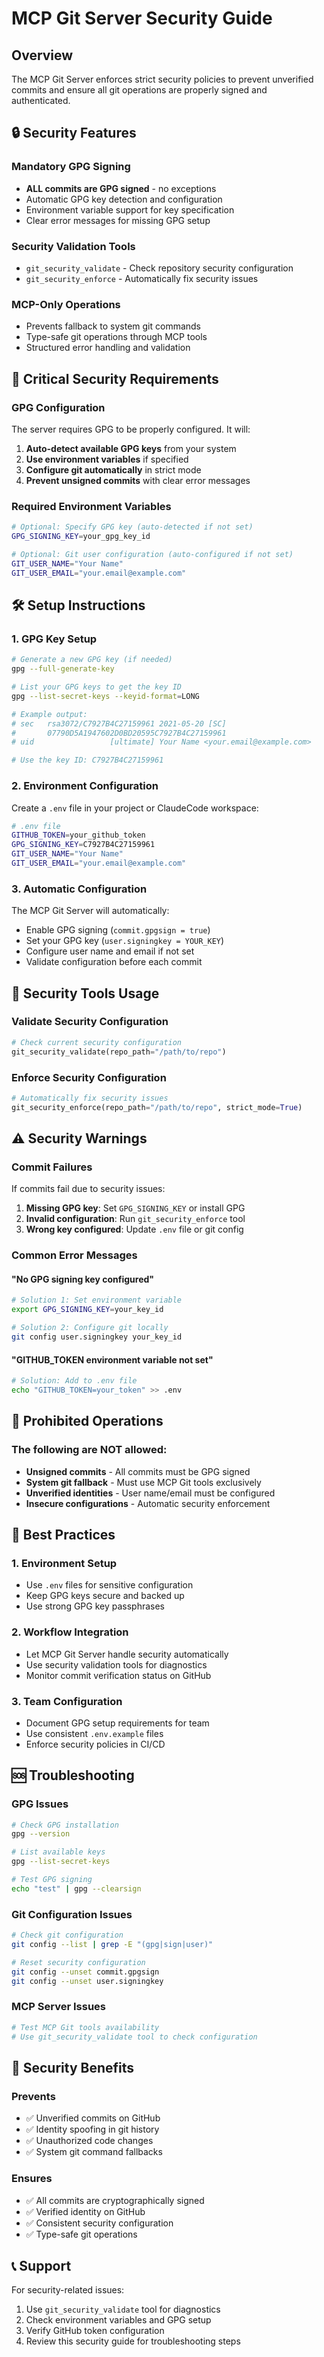 # MCP Git Server Security Guide

## Overview

The MCP Git Server enforces strict security policies to prevent unverified commits and ensure all git operations are properly signed and authenticated.

## 🔒 Security Features

### Mandatory GPG Signing
- **ALL commits are GPG signed** - no exceptions
- Automatic GPG key detection and configuration
- Environment variable support for key specification
- Clear error messages for missing GPG setup

### Security Validation Tools
- `git_security_validate` - Check repository security configuration
- `git_security_enforce` - Automatically fix security issues

### MCP-Only Operations
- Prevents fallback to system git commands
- Type-safe git operations through MCP tools
- Structured error handling and validation

## 🚨 Critical Security Requirements

### GPG Configuration
The server requires GPG to be properly configured. It will:

1. **Auto-detect available GPG keys** from your system
2. **Use environment variables** if specified
3. **Configure git automatically** in strict mode
4. **Prevent unsigned commits** with clear error messages

### Required Environment Variables

```bash
# Optional: Specify GPG key (auto-detected if not set)
GPG_SIGNING_KEY=your_gpg_key_id

# Optional: Git user configuration (auto-configured if not set)
GIT_USER_NAME="Your Name"
GIT_USER_EMAIL="your.email@example.com"
```

## 🛠️ Setup Instructions

### 1. GPG Key Setup
```bash
# Generate a new GPG key (if needed)
gpg --full-generate-key

# List your GPG keys to get the key ID
gpg --list-secret-keys --keyid-format=LONG

# Example output:
# sec   rsa3072/C7927B4C27159961 2021-05-20 [SC]
#       07790D5A1947602D0BD20595C7927B4C27159961
# uid                 [ultimate] Your Name <your.email@example.com>

# Use the key ID: C7927B4C27159961
```

### 2. Environment Configuration
Create a `.env` file in your project or ClaudeCode workspace:

```bash
# .env file
GITHUB_TOKEN=your_github_token
GPG_SIGNING_KEY=C7927B4C27159961
GIT_USER_NAME="Your Name"
GIT_USER_EMAIL="your.email@example.com"
```

### 3. Automatic Configuration
The MCP Git Server will automatically:
- Enable GPG signing (`commit.gpgsign = true`)
- Set your GPG key (`user.signingkey = YOUR_KEY`)
- Configure user name and email if not set
- Validate configuration before each commit

## 🔧 Security Tools Usage

### Validate Security Configuration
```python
# Check current security configuration
git_security_validate(repo_path="/path/to/repo")
```

### Enforce Security Configuration
```python
# Automatically fix security issues
git_security_enforce(repo_path="/path/to/repo", strict_mode=True)
```

## ⚠️ Security Warnings

### Commit Failures
If commits fail due to security issues:

1. **Missing GPG key**: Set `GPG_SIGNING_KEY` or install GPG
2. **Invalid configuration**: Run `git_security_enforce` tool
3. **Wrong key configured**: Update `.env` file or git config

### Common Error Messages

#### "No GPG signing key configured"
```bash
# Solution 1: Set environment variable
export GPG_SIGNING_KEY=your_key_id

# Solution 2: Configure git locally
git config user.signingkey your_key_id
```

#### "GITHUB_TOKEN environment variable not set"
```bash
# Solution: Add to .env file
echo "GITHUB_TOKEN=your_token" >> .env
```

## 🚫 Prohibited Operations

### The following are NOT allowed:
- **Unsigned commits** - All commits must be GPG signed
- **System git fallback** - Must use MCP Git tools exclusively
- **Unverified identities** - User name/email must be configured
- **Insecure configurations** - Automatic security enforcement

## 🎯 Best Practices

### 1. Environment Setup
- Use `.env` files for sensitive configuration
- Keep GPG keys secure and backed up
- Use strong GPG key passphrases

### 2. Workflow Integration
- Let MCP Git Server handle security automatically
- Use security validation tools for diagnostics
- Monitor commit verification status on GitHub

### 3. Team Configuration
- Document GPG setup requirements for team
- Use consistent `.env.example` files
- Enforce security policies in CI/CD

## 🆘 Troubleshooting

### GPG Issues
```bash
# Check GPG installation
gpg --version

# List available keys
gpg --list-secret-keys

# Test GPG signing
echo "test" | gpg --clearsign
```

### Git Configuration Issues
```bash
# Check git configuration
git config --list | grep -E "(gpg|sign|user)"

# Reset security configuration
git config --unset commit.gpgsign
git config --unset user.signingkey
```

### MCP Server Issues
```bash
# Test MCP Git tools availability
# Use git_security_validate tool to check configuration
```

## 🔐 Security Benefits

### Prevents
- ✅ Unverified commits on GitHub
- ✅ Identity spoofing in git history
- ✅ Unauthorized code changes
- ✅ System git command fallbacks

### Ensures
- ✅ All commits are cryptographically signed
- ✅ Verified identity on GitHub
- ✅ Consistent security configuration
- ✅ Type-safe git operations

## 📞 Support

For security-related issues:
1. Use `git_security_validate` tool for diagnostics
2. Check environment variables and GPG setup
3. Verify GitHub token configuration
4. Review this security guide for troubleshooting steps
